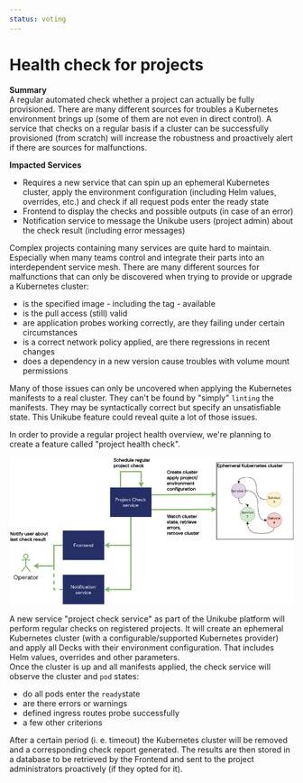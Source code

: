 ```yaml
---
status: voting
---
```


# Health check for projects

**Summary**  
A regular automated check whether a project can actually be fully provisioned. There are many different sources for troubles a Kubernetes environment brings up (some of them are not even in direct control). A service that checks on a regular basis if a cluster can be successfully provisioned (from scratch) will increase the robustness and proactively alert if there are sources for malfunctions.


**Impacted Services**  
- Requires a new service that can spin up an ephemeral Kubernetes cluster, apply the environment configuration (including Helm values, overrides, etc.) and check if all request pods enter the ready state  
- Frontend to display the checks and possible outputs (in case of an error)
- Notification service to message the Unikube users (project admin) about the check result (including error messages)  

Complex projects containing many services are quite hard to maintain. Especially when many teams control and integrate their parts into an interdependent service mesh. There are many different sources for malfunctions that can only be discovered when trying to provide or upgrade a Kubernetes cluster:  
- is the specified image - including the tag - available  
- is the pull access (still) valid  
- are application probes working correctly, are they failing under certain circumstances  
- is a correct network policy applied, are there regressions in recent changes  
- does a dependency in a new version cause troubles with volume mount permissions  

Many of those issues can only be uncovered when applying the Kubernetes manifests to a real cluster. They can't be found by "simply" `linting` the manifests. They may be syntactically correct but specify an unsatisfiable state. This Unikube feature could reveal quite a lot of those issues.

In order to provide a regular project health overview, we're planning to create a feature called "project health check".

![Project Health Check](./assets/project-health-check.png)

A new service "project check service" as part of the Unikube platform will perform regular checks on registered projects. It will create an ephemeral Kubernetes cluster (with a configurable/supported Kubernetes provider) and apply all Decks with their environment configuration. That includes Helm values, overrides and other parameters.  
Once the cluster is up and all manifests applied, the check service will observe the cluster and `pod` states:
- do all pods enter the `ready`state
- are there errors or warnings
- defined ingress routes probe successfully
- a few other criterions

After a certain period (i. e. timeout) the Kubernetes cluster will be removed and a corresponding check report generated. The results are then stored in a database to be retrieved by the Frontend and sent to the project administrators proactively (if they opted for it).

